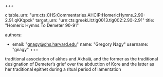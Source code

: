 +++


citable_urn: "urn:cts:CHS:Commentaries.AHCIP:HomericHymns.2.90-2.91.qKKqpxk"
target_urn: "urn:cts:greekLit:tlg0013.tlg002:2.90-2.91"
title: "Homeric Hymns To Demeter 90-91"

authors:
- email: "gnagy@chs.harvard.edu"
  name: "Gregory Nagy"
  username: "gnagy"
+++

<p>traditional association of akhos and Akhaiā, and the former as the traditional designation of Demeter’s grief over the abduction of Kore and the latter as her traditional epithet during a ritual period of lamentation</p>